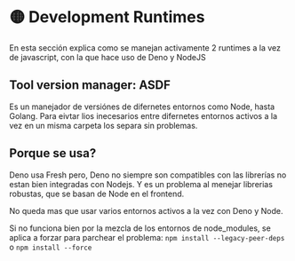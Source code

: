 # 🟡 Development Runtimes

En esta sección explica como se manejan activamente 2 runtimes a la vez de javascript, con la que hace uso de Deno y NodeJS

## Tool version manager: ASDF
Es un manejador de versiónes de difernetes entornos como Node, hasta Golang. Para eivtar lios inecesarios entre difernetes entornos activos a la vez en un misma carpeta los separa sin problemas.

## Porque se usa?
Deno usa Fresh pero, Deno no siempre son compatibles con las librerías no estan bien integradas con Nodejs. Y es un problema al menejar librerias robustas, que se basan de Node en el frontend.

No queda mas que usar varios entornos activos a la vez con Deno y Node.


Si no funciona bien por la mezcla de los entornos de node_modules, se aplica a forzar para parchear el problema:
`npm install --legacy-peer-deps` o
`npm install --force`